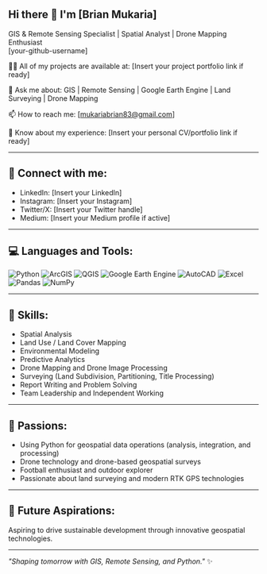 ## Hi there 👋 I'm [Brian Mukaria]  
GIS & Remote Sensing Specialist | Spatial Analyst | Drone Mapping Enthusiast  
[your-github-username]

👨‍💻 All of my projects are available at: [Insert your project portfolio link if ready]

💬 Ask me about: GIS | Remote Sensing | Google Earth Engine | Land Surveying | Drone Mapping

📫 How to reach me: [mukariabrian83@gmail.com]

📄 Know about my experience: [Insert your personal CV/portfolio link if ready]

---

## 🔗 Connect with me:
- LinkedIn: [Insert your LinkedIn]
- Instagram: [Insert your Instagram]
- Twitter/X: [Insert your Twitter handle]
- Medium: [Insert your Medium profile if active]

---

## 💻 Languages and Tools:

![Python](https://img.shields.io/badge/python-%2314354C.svg?style=for-the-badge&logo=python&logoColor=white)
![ArcGIS](https://img.shields.io/badge/ArcGIS-4479A1?style=for-the-badge&logo=arcgis&logoColor=white)
![QGIS](https://img.shields.io/badge/QGIS-589632?style=for-the-badge&logo=qgis&logoColor=white)
![Google Earth Engine](https://img.shields.io/badge/Google_Earth_Engine-34A853?style=for-the-badge&logo=google-earth&logoColor=white)
![AutoCAD](https://img.shields.io/badge/AutoCAD-FF0000?style=for-the-badge&logo=autodesk&logoColor=white)
![Excel](https://img.shields.io/badge/Microsoft_Excel-217346?style=for-the-badge&logo=microsoft-excel&logoColor=white)
![Pandas](https://img.shields.io/badge/Pandas-150458?style=for-the-badge&logo=pandas&logoColor=white)
![NumPy](https://img.shields.io/badge/Numpy-013243?style=for-the-badge&logo=numpy&logoColor=white)

---

## 🧠 Skills:
- Spatial Analysis
- Land Use / Land Cover Mapping
- Environmental Modeling
- Predictive Analytics
- Drone Mapping and Drone Image Processing
- Surveying (Land Subdivision, Partitioning, Title Processing)
- Report Writing and Problem Solving
- Team Leadership and Independent Working

---

## 🌟 Passions:
- Using Python for geospatial data operations (analysis, integration, and processing)
- Drone technology and drone-based geospatial surveys
- Football enthusiast and outdoor explorer
- Passionate about land surveying and modern RTK GPS technologies

---

## 🎯 Future Aspirations:
Aspiring to drive sustainable development through innovative geospatial technologies.

---

_"Shaping tomorrow with GIS, Remote Sensing, and Python."_ ✨


<!--
**brianm194/brianm194** is a ✨ _special_ ✨ repository because its `README.md` (this file) appears on your GitHub profile.

Here are some ideas to get you started:

- 🔭 I’m currently working on ...
- 🌱 I’m currently learning ...
- 👯 I’m looking to collaborate on ...
- 🤔 I’m looking for help with ...
- 💬 Ask me about ...
- 📫 How to reach me: ...
- 😄 Pronouns: ...
- ⚡ Fun fact: ...
-->
